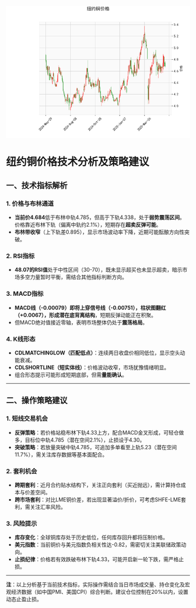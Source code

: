 ![图](hgcmx.png)



# 纽约铜价格技术分析及策略建议

## 一、技术指标解析

### 1. 价格与布林通道
- **当前价4.684**低于布林中轨4.785，但高于下轨4.338，处于**弱势震荡区间**。价格靠近布林下轨（偏离中轨约2.1%），短期存在**超卖反弹可能**。
- **布林带收窄**（上下轨差0.895），显示市场波动率下降，近期可能酝酿方向性突破。

### 2. RSI指标
- **48.07的RSI值**处于中性区间（30-70），既未显示超买也未显示超卖，暗示市场多空力量暂时平衡，需结合其他指标判断方向。

### 3. MACD指标
- **MACD线（-0.00079）**即将上穿信号线（-0.00751），**柱状图翻红（+0.0067）**，形成潜在**底背离结构**，短期反弹动能正在积聚。
- 但MACD绝对值接近零轴，表明市场整体仍处于**震荡格局**。

### 4. K线形态
- **CDLMATCHINGLOW（匹配低点）**：连续两日收盘价相同低位，显示空头动能衰减。
- **CDLSHORTLINE（短实体线）**：价格波动收窄，市场犹豫情绪明显。
- 组合形态提示可能形成短期底部，但需**量能确认**。

---

## 二、操作策略建议

### 1. 短线交易机会
- **反弹策略**：若价格站稳布林下轨4.33上方，配合MACD金叉形成，可轻仓做多，目标位中轨4.785（潜在空间2.1%），止损设于4.30。
- **突破策略**：若放量突破中轨4.785，可追加多单看至上轨5.23（潜在空间11.7%），需关注库存数据等基本面配合。

### 2. 套利机会
- **跨期套利**：近月合约贴水结构下，关注正向套利（买近抛远），需计算持仓成本与价差空间。
- **跨市场套利**：对比LME铜价差，若出现显著溢价/折价，可考虑SHFE-LME套利，需关注汇率风险。

### 3. 风险提示
- **库存变化**：全球铜库存处于历史低位，任何库存回升都将压制价格。
- **美元指数**：当前铜价与美元指数负相关性达-0.82，需密切关注美联储政策动向。
- **止损纪律**：价格若有效跌破布林下轨4.33，可能开启新一轮下跌，需严格止损。

---

**注**：以上分析基于当前技术指标，实际操作需结合当日市场成交量、持仓变化及宏观经济数据（如中国PMI、美国CPI）综合判断。建议仓位控制在20%以内，设置动态止盈止损。